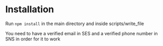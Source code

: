 # Installation

Run `npm install` in the main directory and inside scripts/write_file

You need to have a verified email in SES and a verified phone number in SNS in order for it to work

